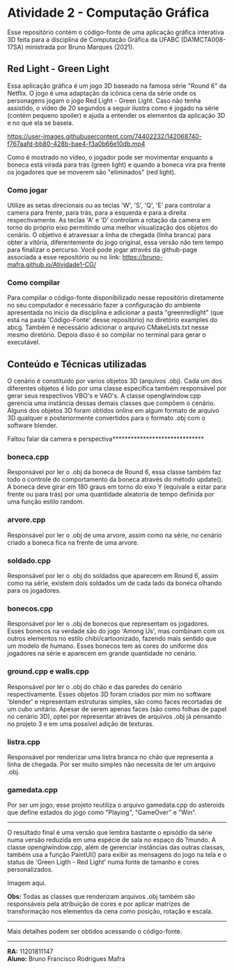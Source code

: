 # Atividade 2 - Computação Gráfica

Esse repositório contém o código-fonte de uma aplicação gráfica interativa 3D feita para a disciplina de Computação Gráfica da UFABC (DA1MCTA008-17SA) ministrada por Bruno Marques (2021).

## Red Light - Green Light
Essa aplicação gráfica é um jogo 3D baseado na famosa série "Round 6" da Netflix. O jogo é uma adaptação da icônica cena da série onde os personagens jogam o jogo Red Light - Green Light. Caso não tenha assistido, o vídeo de 20 segundos a seguir ilustra como é jogado na série (contém pequeno spoiler) e ajuda a entender os elementos da aplicação 3D e no que ela se baseia. 

https://user-images.githubusercontent.com/74402232/142068740-f767aafd-bb80-428b-bae4-f3a0b66e10db.mp4

Como é mostrado no vídeo, o jogador pode ser movimentar enquanto a boneca está virada para trás (green light) e quando a boneca vira pra frente os jogadores que se moverem são "eliminados" (red light).

### Como jogar
Utilize as setas direcionais ou as teclas 'W', 'S', 'Q', 'E' para controlar a camera para frente, para trás, para a esquerda e para a direita respectivamente. As teclas 'A' e 'D' controlam a rotação da camera em torno do próprio eixo permitindo uma melhor visualização dos objetos do cenário. O objetivo é atravessar a linha de chegada (linha branca) para obter a vitória, diferentemente do jogo original, essa versão não tem tempo para finalizar o percurso. Você pode jogar através da github-page associada a esse repositório ou no link: https://bruno-mafra.github.io/Atividade1-CG/

### Como compilar
Para compilar o código-fonte disponibilizado nesse repositório diretamente no seu computador é necessário fazer a configuração do ambiente apresentada no início da disciplina e adicionar a pasta "greenredlight" (que está na pasta 'Código-Fonte' desse repositório) no diretório examples do abcg. Também é necessário adicionar o arquivo CMakeLists.txt nesse mesmo diretório. Depois disso é so compilar no terminal para gerar o executável.

## Conteúdo e Técnicas utilizadas

O cenário é constituido por varios objetos 3D (arquivos .obj). Cada um dos diferentes objetos é lido por uma classe específica também responsável por gerar seus respectivos VBO's e VAO's. A classe openglwindow.cpp gerencia uma instância dessas demais classes que compõem o cenário. Alguns dos objetos 3D foram obtidos online em algum formato de arquivo 3D qualquer e posteriormente convertidos para o formato .obj com o software blender.

Faltou falar da camera e perspectiva******************************

### boneca.cpp
Responsável por ler o .obj da boneca de Round 6, essa classe também faz todo o controle do comportamento da boneca através do método update(). A boneca deve girar em 180 graus em torno do eixo Y (equivale a estar para frente ou para trás) por uma quantidade aleatoria de tempo definida por uma função estilo random.

### arvore.cpp
Responsável por ler o .obj de uma arvore, assim como na série, no cenário criado a boneca fica na frente de uma arvore.

### soldado.cpp
Responsável por ler o .obj do soldados que aparecem em Round 6, assim como na série, existem dois soldados um de cada lado da boneca olhando para os jogadores.

### bonecos.cpp
Responsável por ler o .obj de bonecos que representam os jogadores. Esses bonecos na verdade são do jogo 'Among Us', mas combinam com os outros elementos no estilo chibi/cartoonizado, fazendo mais sentido que um modelo de humano. Esses bonecos tem as cores do uniforme dos jogadores na série e aparecem em grande quantidade no cenário.

### ground.cpp e walls.cpp
Responsável por ler o .obj do chão e das paredes do cenário respectivamente. Esses objetos 3D foram criados por mim no software 'blender' e representam estruturas simples, são como faces recortadas de um cubo unitário. Apesar de serem apenas faces (são como folhas de papel no cenário 3D), optei por representar atráves de arquivos .obj já pensando no projeto 3 e em uma possível adição de texturas.

### listra.cpp
Responsável por renderizar uma listra branca no chão que representa a linha de chegada. Por ser muito simples não necessita de ler um arquivo .obj.

### gamedata.cpp
Por ser um jogo, esse projeto reutiliza o arquivo gamedata.cpp do asteroids que define estados do jogo como "Playing", "GameOver" e "Win".

---

O resultado final é uma versão que lembra bastante o episódio da série numa versão reduzida em uma espécie de sala no espaço do ?mundo. A classe openglwindow.cpp, além de gerenciar instâncias das outras classas, também usa a função PaintUI() para exibir as mensagens do jogo na tela e o status de 'Green Ligth - Red Light' numa fonte de tamanho e cores personalizados.

Imagem aqui.

**Obs:** Todas as classes que renderizam arquivos .obj também são responsáveis pela atribuição de cores e por aplicar matrizes de transformação nos elementos da cena como posição, rotação e escala.

---

Mais detalhes podem ser obtidos acessando o código-fonte.

---

**RA:** 11201811147                                                                                                                                                             
**Aluno:** Bruno Francisco Rodrigues Mafra            
